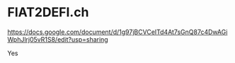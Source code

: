 # FIAT2DEFI.ch

https://docs.google.com/document/d/1g97jBCVCeITd4At7sGnQ87c4DwAGiWphJlrj05vR1S8/edit?usp=sharing

Yes
